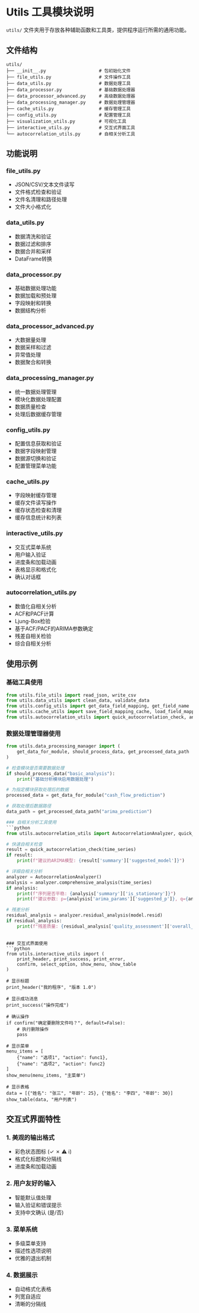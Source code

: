 # Utils 工具模块说明

`utils/` 文件夹用于存放各种辅助函数和工具类，提供程序运行所需的通用功能。

## 文件结构

```
utils/
├── __init__.py                    # 包初始化文件
├── file_utils.py                  # 文件操作工具
├── data_utils.py                  # 数据处理工具
├── data_processor.py              # 基础数据处理器
├── data_processor_advanced.py     # 高级数据处理器
├── data_processing_manager.py     # 数据处理管理器
├── cache_utils.py                 # 缓存管理工具
├── config_utils.py                # 配置管理工具
├── visualization_utils.py         # 可视化工具
├── interactive_utils.py           # 交互式界面工具
└── autocorrelation_utils.py       # 自相关分析工具
```

## 功能说明

### file_utils.py
- JSON/CSV/文本文件读写
- 文件格式检查和验证
- 文件名清理和路径处理
- 文件大小格式化

### data_utils.py
- 数据清洗和验证
- 数据过滤和排序
- 数据合并和采样
- DataFrame转换

### data_processor.py
- 基础数据处理功能
- 数据加载和预处理
- 字段映射和转换
- 数据结构分析

### data_processor_advanced.py
- 大数据量处理
- 数据采样和过滤
- 异常值处理
- 数据聚合和转换

### data_processing_manager.py
- 统一数据处理管理
- 模块化数据处理配置
- 数据质量检查
- 处理后数据缓存管理

### config_utils.py
- 配置信息获取和验证
- 数据字段映射管理
- 数据源切换和验证
- 配置管理菜单功能

### cache_utils.py
- 字段映射缓存管理
- 缓存文件读写操作
- 缓存状态检查和清理
- 缓存信息统计和列表

### interactive_utils.py
- 交互式菜单系统
- 用户输入验证
- 进度条和加载动画
- 表格显示和格式化
- 确认对话框

### autocorrelation_utils.py
- 数值化自相关分析
- ACF和PACF计算
- Ljung-Box检验
- 基于ACF/PACF的ARIMA参数确定
- 残差自相关检验
- 综合自相关分析

## 使用示例

### 基础工具使用
```python
from utils.file_utils import read_json, write_csv
from utils.data_utils import clean_data, validate_data
from utils.config_utils import get_data_field_mapping, get_field_name
from utils.cache_utils import save_field_mapping_cache, load_field_mapping_cache
from utils.autocorrelation_utils import quick_autocorrelation_check, analyze_residuals
```

### 数据处理管理器使用
```python
from utils.data_processing_manager import (
    get_data_for_module, should_process_data, get_processed_data_path
)

# 检查模块是否需要数据处理
if should_process_data("basic_analysis"):
    print("基础分析模块启用数据处理")

# 为指定模块获取处理后的数据
processed_data = get_data_for_module("cash_flow_prediction")

# 获取处理后数据路径
data_path = get_processed_data_path("arima_prediction")

### 自相关分析工具使用
```python
from utils.autocorrelation_utils import AutocorrelationAnalyzer, quick_autocorrelation_check

# 快速自相关检查
result = quick_autocorrelation_check(time_series)
if result:
    print(f"建议的ARIMA模型: {result['summary']['suggested_model']}")

# 详细自相关分析
analyzer = AutocorrelationAnalyzer()
analysis = analyzer.comprehensive_analysis(time_series)
if analysis:
    print(f"序列是否平稳: {analysis['summary']['is_stationary']}")
    print(f"建议参数: p={analysis['arima_params']['suggested_p']}, q={analysis['arima_params']['suggested_q']}")

# 残差分析
residual_analysis = analyzer.residual_analysis(model.resid)
if residual_analysis:
    print(f"残差质量: {residual_analysis['quality_assessment']['overall_quality']}")
```
```

### 交互式界面使用
```python
from utils.interactive_utils import (
    print_header, print_success, print_error,
    confirm, select_option, show_menu, show_table
)

# 显示标题
print_header("我的程序", "版本 1.0")

# 显示成功消息
print_success("操作完成")

# 确认操作
if confirm("确定要删除文件吗？", default=False):
    # 执行删除操作
    pass

# 显示菜单
menu_items = [
    {"name": "选项1", "action": func1},
    {"name": "选项2", "action": func2}
]
show_menu(menu_items, "主菜单")

# 显示表格
data = [{"姓名": "张三", "年龄": 25}, {"姓名": "李四", "年龄": 30}]
show_table(data, "用户列表")
```

## 交互式界面特性

### 1. 美观的输出格式
- 彩色状态图标 (✓ ✗ ⚠ ℹ)
- 格式化标题和分隔线
- 进度条和加载动画

### 2. 用户友好的输入
- 智能默认值处理
- 输入验证和错误提示
- 支持中文确认 (是/否)

### 3. 菜单系统
- 多级菜单支持
- 描述性选项说明
- 优雅的退出机制

### 4. 数据展示
- 自动格式化表格
- 列宽自适应
- 清晰的分隔线 